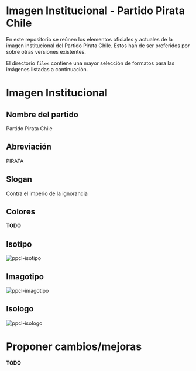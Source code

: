 Imagen Institucional - Partido Pirata Chile
===

En este repositorio se reúnen los elementos oficiales y actuales de la imagen institucional del Partido Pirata Chile. Estos han de ser preferidos por sobre otras versiones existentes.

El directorio `files` contiene una mayor selección de formatos para las imágenes listadas a continuación.

# Imagen Institucional

## Nombre del partido
Partido Pirata Chile

## Abreviación
PIRATA

## Slogan
Contra el imperio de la ignorancia

## Colores
__TODO__

## Isotipo
![ppcl-isotipo](https://raw.githubusercontent.com/kehugter/ppcl-imagen/master/files/isotipo.png)

## Imagotipo
![ppcl-imagotipo](https://raw.githubusercontent.com/kehugter/ppcl-imagen/master/files/imagotipo.png)

## Isologo
![ppcl-isologo](https://raw.githubusercontent.com/kehugter/ppcl-imagen/master/files/isologo.png)

# Proponer cambios/mejoras

__TODO__
